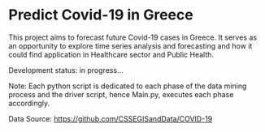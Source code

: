 # Predict Covid-19 in Greece
This project aims to forecast future Covid-19 cases in Greece. It serves as an opportunity to explore time series analysis and forecasting and how it could find application in Healthcare sector and Public Health.

Development status: in progress...

Note: Each python script is dedicated to each phase of the data mining process and the driver script, hence Main.py, executes each phase accordingly.

Data Source: https://github.com/CSSEGISandData/COVID-19
